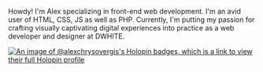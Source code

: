 Howdy! I'm Alex specializing in front-end web development. I'm an avid user of HTML, CSS, JS as well as PHP. Currently, I'm putting my passion for crafting visually captivating digital experiences into practice as a web developer and designer at DWHITE.

[![An image of @alexchrysovergis's Holopin badges, which is a link to view their full Holopin profile](https://holopin.me/alexchrysovergis)](https://holopin.io/@alexchrysovergis)
